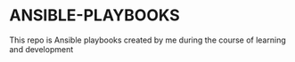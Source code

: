 # ANSIBLE-PLAYBOOKS
This repo is Ansible playbooks created by me during the course of learning and development
